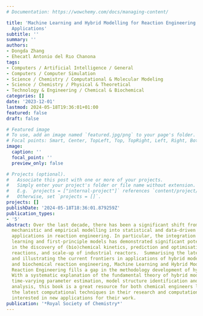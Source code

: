 ```yaml
---
# Documentation: https://wowchemy.com/docs/managing-content/

title: 'Machine Learning and Hybrid Modelling for Reaction Engineering: Theory and
  Applications'
subtitle: ''
summary: ''
authors:
- Dongda Zhang
- Ehecatl Antonio del Rıo Chanona
tags:
- Computers / Artificial Intelligence / General
- Computers / Computer Simulation
- Science / Chemistry / Computational & Molecular Modeling
- Science / Chemistry / Physical & Theoretical
- Technology & Engineering / Chemical & Biochemical
categories: []
date: '2023-12-01'
lastmod: 2024-05-18T19:36:01+01:00
featured: false
draft: false

# Featured image
# To use, add an image named `featured.jpg/png` to your page's folder.
# Focal points: Smart, Center, TopLeft, Top, TopRight, Left, Right, BottomLeft, Bottom, BottomRight.
image:
  caption: ''
  focal_point: ''
  preview_only: false

# Projects (optional).
#   Associate this post with one or more of your projects.
#   Simply enter your project's folder or file name without extension.
#   E.g. `projects = ["internal-project"]` references `content/project/deep-learning/index.md`.
#   Otherwise, set `projects = []`.
projects: []
publishDate: '2024-05-18T18:36:01.879259Z'
publication_types:
- '5'
abstract: Over the last decade, there has been a significant shift from traditional
  mechanistic and empirical modelling into statistical and data-driven modelling for
  applications in reaction engineering. In particular, the integration of machine
  learning and first-principle models has demonstrated significant potential and success
  in the discovery of (bio)chemical kinetics, prediction and optimisation of complex
  reactions, and scale-up of industrial reactors.  Summarising the latest research
  and illustrating the current frontiers in applications of hybrid modelling for chemical
  and biochemical reaction engineering, Machine Learning and Hybrid Modelling for
  Reaction Engineering fills a gap in the methodology development of hybrid models.
  With a systematic explanation of the fundamental theory of hybrid model construction,
  time-varying parameter estimation, model structure identification and uncertainty
  analysis, this book is a great resource for both chemical engineers looking to use
  the latest computational techniques in their research and computational chemists
  interested in new applications for their work.
publication: '*Royal Society of Chemistry*'
---
```

